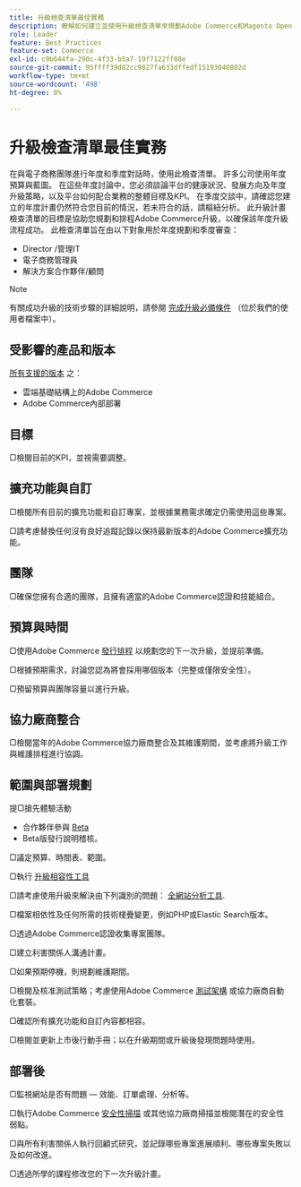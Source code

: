 ```yaml
---
title: 升級檢查清單最佳實務
description: 瞭解如何建立並使用升級檢查清單來規劃Adobe Commerce和Magento Open Source升級策略。
role: Leader
feature: Best Practices
feature-set: Commerce
exl-id: c9b644fa-290c-4f33-b5a7-19f7122ff08e
source-git-commit: 95ffff39d82cc9027fa633dffedf15193040802d
workflow-type: tm+mt
source-wordcount: '498'
ht-degree: 0%

---
```


# 升級檢查清單最佳實務

在與電子商務團隊進行年度和季度對話時，使用此檢查清單。 許多公司使用年度預算與藍圖。 在這些年度討論中，您必須談論平台的健康狀況、發展方向及年度升級策略，以及平台如何配合業務的整體目標及KPI。 在季度交談中，請確認您建立的年度計畫仍然符合您目前的情況，若未符合的話，請樞紐分析。 此升級計畫檢查清單的目標是協助您規劃和排程Adobe Commerce升級，以確保該年度升級流程成功。 此檢查清單旨在由以下對象用於年度規劃和季度審查：

- Director /管理IT
- 電子商務管理員
- 解決方案合作夥伴/顧問

>[!NOTE]
>
>有關成功升級的技術步驟的詳細說明，請參閱 [完成升級必備條件](../../../upgrade/prepare/prerequisites.md) （位於我們的使用者檔案中）。

## 受影響的產品和版本

[所有支援的版本](../../../release/versions.md) 之：

- 雲端基礎結構上的Adobe Commerce
- Adobe Commerce內部部署

## 目標

▢檢閱目前的KPI，並視需要調整。

## 擴充功能與自訂

▢檢閱所有目前的擴充功能和自訂專案，並根據業務需求確定仍需使用這些專案。

▢請考慮替換任何沒有良好追蹤記錄以保持最新版本的Adobe Commerce擴充功能。

## 團隊

▢確保您擁有合適的團隊，且擁有適當的Adobe Commerce認證和技能組合。

## 預算與時間

▢使用Adobe Commerce [發行排程](../../../release/schedule.md) 以規劃您的下一次升級，並提前準備。

▢根據預期需求，討論您認為將會採用哪個版本（完整或僅限安全性）。

▢預留預算與團隊容量以進行升級。

## 協力廠商整合

▢檢閱當年的Adobe Commerce協力廠商整合及其維護期間，並考慮將升級工作與維護排程進行協調。

## 範圍與部署規劃

提▢搶先體驗活動

- 合作夥伴參與 [Beta](../../../release/beta.md)
- Beta版發行說明稽核。

▢議定預算、時間表、範圍。

▢執行 [升級相容性工具](../../../upgrade/upgrade-compatibility-tool/overview.md)

▢請考慮使用升級來解決由下列識別的問題： [全網站分析工具](../../../tools/site-wide-analysis-tool/intro.md).

▢檔案相依性及任何所需的技術棧疊變更，例如PHP或Elastic Search版本。

▢透過Adobe Commerce認證收集專案團隊。

▢建立利害關係人溝通計畫。

▢如果預期停機，則規劃維護期間。

▢檢閱及核准測試策略；考慮使用Adobe Commerce [測試架構](https://developer.adobe.com/commerce/testing/) 或協力廠商自動化套裝。

▢確認所有擴充功能和自訂內容都相容。

▢檢閱並更新上市後行動手冊；以在升級期間或升級後發現問題時使用。

## 部署後

▢監視網站是否有問題 — 效能、訂單處理、分析等。

▢執行Adobe Commerce [安全性掃描](https://account.magento.com/scanner/dashboard/) 或其他協力廠商掃描並檢閱潛在的安全性弱點。

▢與所有利害關係人執行回顧式研究，並記錄哪些專案進展順利、哪些專案失敗以及如何改進。

▢透過所學的課程修改您的下一次升級計畫。
